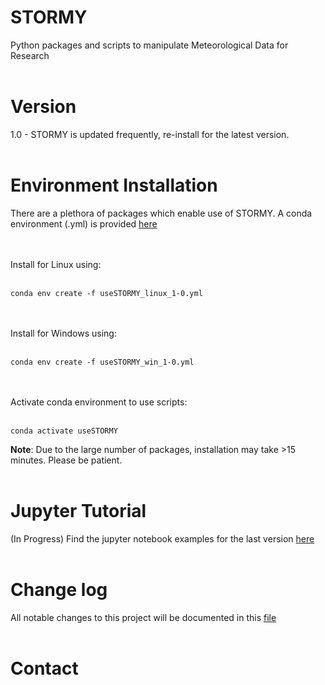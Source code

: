# STORMY

Python packages and scripts to manipulate Meteorological Data for Research
<br><br>

# Version
1.0 - STORMY is updated frequently, re-install for the latest version.
<br><br>
# Environment Installation
There are a plethora of packages which enable use of STORMY.
A conda environment (.yml) is provided [here](https://github.com/twhite1031/STORMY/setup_envs)

<br><br>
Install for Linux using:
<br><br>
```
conda env create -f useSTORMY_linux_1-0.yml
```
<br><br>
Install for Windows using:
<br><br>
```
conda env create -f useSTORMY_win_1-0.yml
```
<br><br>
Activate conda environment to use scripts:
<br><br>
```
conda activate useSTORMY
```

**Note**: Due to the large number of packages, installation may take >15 minutes. Please be patient.
<br><br>

# Jupyter Tutorial
(In Progress) Find the jupyter notebook examples for the last version [here](https://github.com/twhite1031/STORMY/blob/main/CHANGELOG.md)
<br><br>

# Change log
All notable changes to this project will be documented in this [file](https://github.com/twhite1031/STORMY/blob/main/CHANGELOG.md)
<br><br>

# Contact



